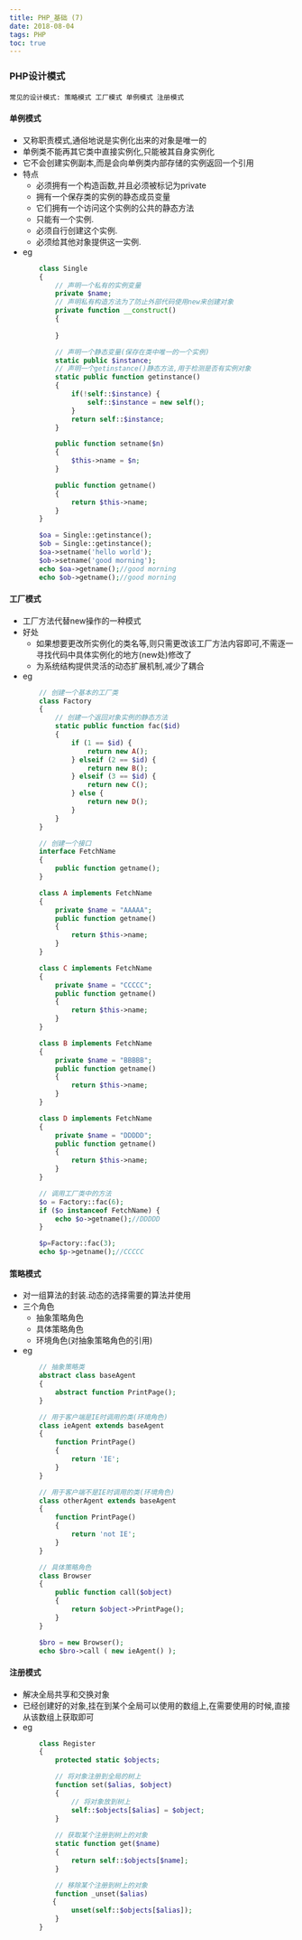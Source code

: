 ```yaml
---
title: PHP_基础 (7)
date: 2018-08-04
tags: PHP 
toc: true
---
```


### PHP设计模式
    常见的设计模式: 策略模式 工厂模式 单例模式 注册模式

<!-- more -->

#### 单例模式
- 又称职责模式,通俗地说是实例化出来的对象是唯一的
- 单例类不能再其它类中直接实例化,只能被其自身实例化
- 它不会创建实例副本,而是会向单例类内部存储的实例返回一个引用
- 特点
    * 必须拥有一个构造函数,并且必须被标记为private
    * 拥有一个保存类的实例的静态成员变量
    * 它们拥有一个访问这个实例的公共的静态方法
    * 只能有一个实例.
    * 必须自行创建这个实例.
    * 必须给其他对象提供这一实例.
- eg
    ```php
        class Single 
        {
            // 声明一个私有的实例变量
            private $name;
            // 声明私有构造方法为了防止外部代码使用new来创建对象
            private function __construct()
            {
            
            }

            // 声明一个静态变量(保存在类中唯一的一个实例)
            static public $instance;
            // 声明一个getinstance()静态方法,用于检测是否有实例对象
            static public function getinstance()
            {
                if(!self::$instance) {
                    self::$instance = new self();
                }
                return self::$instance;
            }

            public function setname($n)
            { 
                $this->name = $n; 
            }

            public function getname()
            { 
                return $this->name; 
            }
        }

        $oa = Single::getinstance();
        $ob = Single::getinstance();
        $oa->setname('hello world');
        $ob->setname('good morning');
        echo $oa->getname();//good morning
        echo $ob->getname();//good morning
    ```

#### 工厂模式
- 工厂方法代替new操作的一种模式
- 好处
    * 如果想要更改所实例化的类名等,则只需更改该工厂方法内容即可,不需逐一寻找代码中具体实例化的地方(new处)修改了
    * 为系统结构提供灵活的动态扩展机制,减少了耦合
- eg
    ```php
        // 创建一个基本的工厂类
        class Factory 
        {
            // 创建一个返回对象实例的静态方法
            static public function fac($id)
            {
                if (1 == $id) {
                    return new A();
                } elseif (2 == $id) {
                    return new B();
                } elseif (3 == $id) {
                    return new C();
                } else {
                    return new D();
                }   
            }
        }

        // 创建一个接口
        interface FetchName 
        {
            public function getname();
        }

        class A implements FetchName
        {
            private $name = "AAAAA";
            public function getname()
            { 
                return $this->name; 
            }
        }

        class C implements FetchName
        {
            private $name = "CCCCC";
            public function getname()
            { 
                return $this->name; 
            }
        }

        class B implements FetchName
        {
            private $name = "BBBBB";
            public function getname()
            { 
                return $this->name; 
            }
        }

        class D implements FetchName
        {
            private $name = "DDDDD";
            public function getname()
            { 
                return $this->name; 
            }
        }

        // 调用工厂类中的方法
        $o = Factory::fac(6);
        if ($o instanceof FetchName) {
            echo $o->getname();//DDDDD
        }

        $p=Factory::fac(3);
        echo $p->getname();//CCCCC
    ```

#### 策略模式
- 对一组算法的封装.动态的选择需要的算法并使用
- 三个角色
    * 抽象策略角色
    * 具体策略角色
    * 环境角色(对抽象策略角色的引用)
- eg
    ```php
        // 抽象策略类
        abstract class baseAgent 
        { 
            abstract function PrintPage();
        }

        // 用于客户端是IE时调用的类(环境角色)
        class ieAgent extends baseAgent 
        {
            function PrintPage() 
            {
                return 'IE';
            }
        }

        // 用于客户端不是IE时调用的类(环境角色)
        class otherAgent extends baseAgent 
        {
            function PrintPage() 
            {
                return 'not IE';
            }
        }

        // 具体策略角色
        class Browser 
        { 
            public function call($object)  
            {
                return $object->PrintPage();
            }
        }

        $bro = new Browser();
        echo $bro->call ( new ieAgent() );
    ```

#### 注册模式
- 解决全局共享和交换对象
- 已经创建好的对象,挂在到某个全局可以使用的数组上,在需要使用的时候,直接从该数组上获取即可
- eg
    ```php
        class Register
        {
            protected static $objects;

            // 将对象注册到全局的树上
            function set($alias, $object)
            {
                // 将对象放到树上
                self::$objects[$alias] = $object;
            }
            
            // 获取某个注册到树上的对象
            static function get($name)
            {
                return self::$objects[$name];
            }

            // 移除某个注册到树上的对象
            function _unset($alias)
        　　{
                unset(self::$objects[$alias]);
            }
        }
    ```


